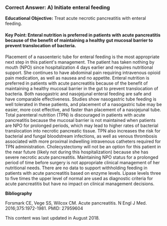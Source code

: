 
### Correct Answer: A) Initiate enteral feeding 

**Educational Objective:** Treat acute necrotic pancreatitis with enteral feeding.

#### **Key Point:** Enteral nutrition is preferred in patients with acute pancreatitis because of the benefit of maintaining a healthy gut mucosal barrier to prevent translocation of bacteria.

Placement of a nasoenteric tube for enteral feeding is the most appropriate next step in this patient's management. The patient has taken nothing by mouth (NPO) since hospitalization 4 days earlier and requires nutritional support. She continues to have abdominal pain requiring intravenous opioid pain medication, as well as nausea and no appetite. Enteral nutrition is preferred in patients with acute pancreatitis because of the benefit of maintaining a healthy mucosal barrier in the gut to prevent translocation of bacteria. Both nasogastric and nasojejunal enteral feeding are safe and have comparable effectiveness. Studies show nasogastric tube feeding is well tolerated in these patients, and placement of a nasogastric tube may be easier, more cost effective, and faster than placement of a nasojejunal tube.
Total parenteral nutrition (TPN) is discouraged in patients with acute pancreatitis because the mucosal barrier is not maintained when patients are NPO for prolonged periods, which may lead to higher rates of bacterial translocation into necrotic pancreatic tissue. TPN also increases the risk for bacterial and fungal bloodstream infections, as well as venous thrombosis associated with more proximal indwelling intravenous catheters required for TPN administration.
Cholecystectomy will not be an option for this patient in the near future (likely not during this hospitalization) because she has severe necrotic acute pancreatitis. Maintaining NPO status for a prolonged period of time before surgery is not appropriate clinical management of her nutritional needs.
There are no data to support withholding feeding in patients with acute pancreatitis based on enzyme levels. Lipase levels three to five times the upper level of normal are used as diagnostic criteria for acute pancreatitis but have no impact on clinical management decisions.

**Bibliography**

Forsmark CE, Vege SS, Wilcox CM. Acute pancreatitis. N Engl J Med. 2016;375:1972-1981. PMID: 27959604

This content was last updated in August 2018.